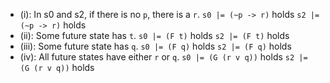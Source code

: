 - (i):
In s0 and s2, if there is no `p`, there is a `r`.
`s0 |= (~p -> r)` holds
`s2 |= (~p -> r)` holds
- (ii):
Some future state has `t`.
`s0 |= (F t)` holds
`s2 |= (F t)` holds
- (iii):
Some future state has `q`.
`s0 |= (F q)` holds
`s2 |= (F q)` holds
- (iv):
All future states have either `r` or `q`.
`s0 |= (G (r v q))` holds
`s2 |= (G (r v q))` holds
